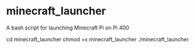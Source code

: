 # minecraft_launcher
A bash script for launching Minecraft Pi on Pi 400

cd minecraft_launcher
chmod +x minecraft_launcher
./minecraft_launcher
